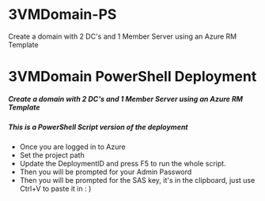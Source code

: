 # 3VMDomain-PS
Create a domain with 2 DC's and 1 Member Server using an Azure RM Template


# 3VMDomain PowerShell Deployment
##### Create a domain with 2 DC's and 1 Member Server using an Azure RM Template

##### This is a PowerShell Script version of the deployment

- Once you are logged in to Azure
- Set the project path
- Update the DeploymentID and press F5 to run the whole script.
- Then you will be prompted for your Admin Password
- Then you will be prompted for the SAS key, it's in the clipboard, just use Ctrl+V to paste it in  : )
